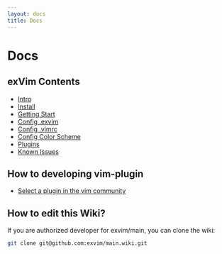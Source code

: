 ```yaml
---
layout: docs
title: Docs
---
```


# Docs

## exVim Contents

- [Intro](intro)
- [Install](install)
- [Getting Start](getting-start)
- [Config .exvim](config-project)
- [Config .vimrc](config-vimrc)
- [Config Color Scheme](config-colorscheme)
- [Plugins](plugins)
- [Known Issues](known-issues)

## How to developing vim-plugin

- [Select a plugin in the vim community](select-your-plugin)

## How to edit this Wiki?

If you are authorized developer for exvim/main, you can clone the wiki:  

```bash
git clone git@github.com:exvim/main.wiki.git
```
